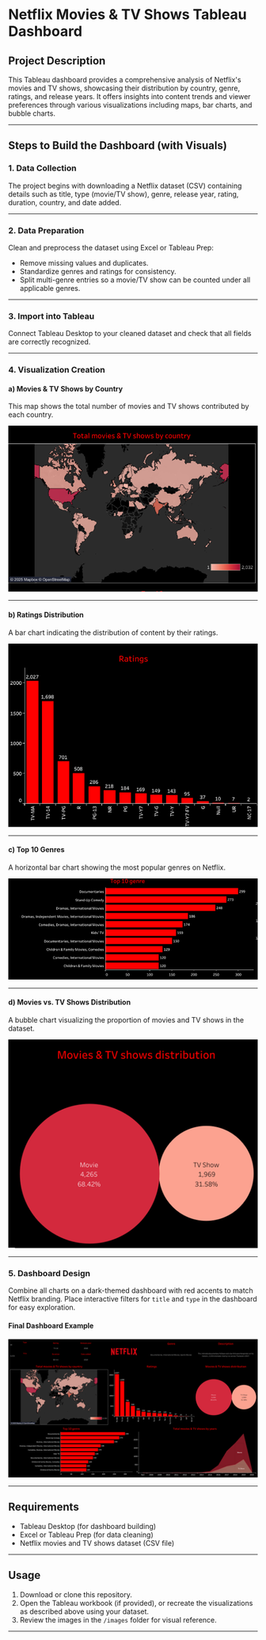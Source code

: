  # Netflix Movies & TV Shows Tableau Dashboard

## Project Description

This Tableau dashboard provides a comprehensive analysis of Netflix's movies and TV shows, showcasing their distribution by country, genre, ratings, and release years. It offers insights into content trends and viewer preferences through various visualizations including maps, bar charts, and bubble charts.

---

## Steps to Build the Dashboard (with Visuals)

### 1. Data Collection

The project begins with downloading a Netflix dataset (CSV) containing details such as title, type (movie/TV show), genre, release year, rating, duration, country, and date added.

---

### 2. Data Preparation

Clean and preprocess the dataset using Excel or Tableau Prep:
- Remove missing values and duplicates.
- Standardize genres and ratings for consistency.
- Split multi-genre entries so a movie/TV show can be counted under all applicable genres.

---

### 3. Import into Tableau

Connect Tableau Desktop to your cleaned dataset and check that all fields are correctly recognized.

---

### 4. Visualization Creation

#### a) **Movies & TV Shows by Country**

This map shows the total number of movies and TV shows contributed by each country.

![By Country](https://github.com/sumanth0009/Netflix_Dadhboard/blob/main/Screenshot%202025-10-17%20134259.png?raw=true)

---

#### b) **Ratings Distribution**

A bar chart indicating the distribution of content by their ratings.

![Ratings Bar Chart](https://github.com/sumanth0009/Netflix_Dadhboard/blob/main/Screenshot%202025-10-17%20134315.png?raw=true)

---

#### c) **Top 10 Genres**

A horizontal bar chart showing the most popular genres on Netflix.

![Top 10 Genres](https://github.com/sumanth0009/Netflix_Dadhboard/blob/main/Screenshot%202025-10-17%20134338.png?raw=true)

---

#### d) **Movies vs. TV Shows Distribution**

A bubble chart visualizing the proportion of movies and TV shows in the dataset.

![Movies vs TV Shows Distribution](https://github.com/sumanth0009/Netflix_Dadhboard/blob/main/Screenshot%202025-10-17%20134327.png?raw=true)

---

### 5. Dashboard Design

Combine all charts on a dark-themed dashboard with red accents to match Netflix branding. Place interactive filters for `title` and `type` in the dashboard for easy exploration.

#### Final Dashboard Example

![Netflix Dashboard](https://github.com/sumanth0009/Netflix_Dadhboard/blob/main/Netflix.png?raw=true)

---

## Requirements

- Tableau Desktop (for dashboard building)
- Excel or Tableau Prep (for data cleaning)
- Netflix movies and TV shows dataset (CSV file)

---

## Usage

1. Download or clone this repository.
2. Open the Tableau workbook (if provided), or recreate the visualizations as described above using your dataset.
3. Review the images in the `/images` folder for visual reference.

---
 

